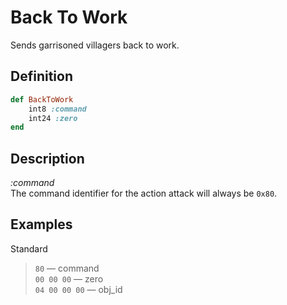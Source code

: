 # Back To Work

Sends garrisoned villagers back to work.  

## Definition

```ruby
def BackToWork
	int8 :command 
	int24 :zero
end
```

## Description

*:command*  
The command identifier for the action attack will always be `0x80`.

## Examples

Standard

>`80` &mdash; command  
>`00 00 00` &mdash; zero  
>`04 00 00 00` &mdash; obj_id